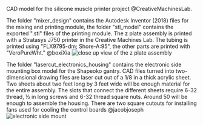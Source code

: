 CAD model for the silicone muscle printer project @CreativeMachinesLab.

The folder "mixer_design" contains the Autodesk Inventor (2018) files for the mixing and printing module, the folder "stl_model" contains the exported ".stl" files of the printing module. The z plate assembly is printed with a Stratasys J750 printer in the Creative Machines Lab. The tubing is printed using "FLX9795-dm; Shore-A:95", the other parts are printed with "VeroPureWht." @boxiXia
![close up view of the z plate assembly](https://raw.githubusercontent.com/boxiXia/Soft-Muscle-Printing/master/modeling/figures/zplate_assembly_closeup.png)



The folder "lasercut_electronics_housing" contains the electronic side mounting box model for the Shapeoko gantry. CAD files turned into two-dimensional drawing files are laser cut out of a 1/8 in a thick acrylic sheet. Two sheets about two feet long by 3 feet wide will be enough material for the entire assembly. The slots that connect the different sheets require 6-32 thread, ½ in long screws and 6-32 thread square nuts. Around 50 will be enough to assemble the housing. There are two square cutouts for installing fans used for cooling the control boards @jacobjoseph
![electronic side mount](https://raw.githubusercontent.com/boxiXia/Soft-Muscle-Printing/master/figures/Electronics_sidemount.JPG)